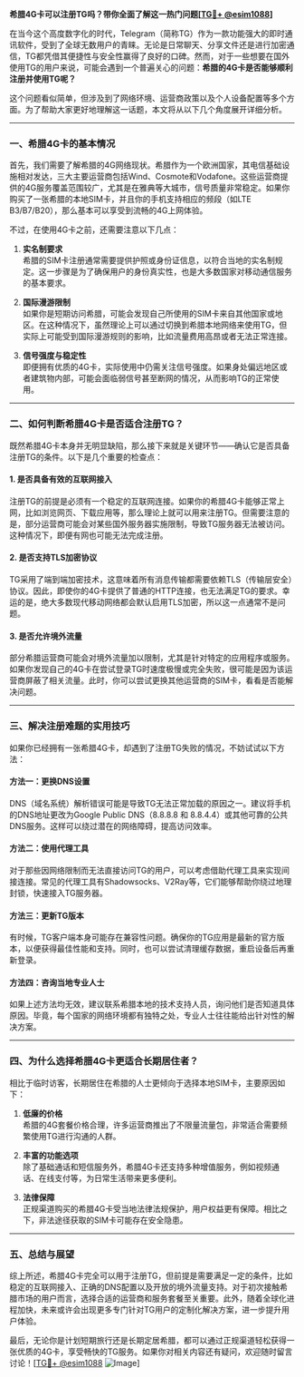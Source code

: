 **希腊4G卡可以注册TG吗？带你全面了解这一热门问题[[TG💪+ @esim1088](https://t.me/s/esim1088)]**

在当今这个高度数字化的时代，Telegram（简称TG）作为一款功能强大的即时通讯软件，受到了全球无数用户的青睐。无论是日常聊天、分享文件还是进行加密通信，TG都凭借其便捷性与安全性赢得了良好的口碑。然而，对于一些想要在国外使用TG的用户来说，可能会遇到一个普遍关心的问题：**希腊的4G卡是否能够顺利注册并使用TG呢？**

这个问题看似简单，但涉及到了网络环境、运营商政策以及个人设备配置等多个方面。为了帮助大家更好地理解这一话题，本文将从以下几个角度展开详细分析。

---

### 一、希腊4G卡的基本情况

首先，我们需要了解希腊的4G网络现状。希腊作为一个欧洲国家，其电信基础设施相对发达，三大主要运营商包括Wind、Cosmote和Vodafone。这些运营商提供的4G服务覆盖范围较广，尤其是在雅典等大城市，信号质量非常稳定。如果你购买了一张希腊的本地SIM卡，并且你的手机支持相应的频段（如LTE B3/B7/B20），那么基本可以享受到流畅的4G上网体验。

不过，在使用4G卡之前，还需要注意以下几点：

1. **实名制要求**  
   希腊的SIM卡注册通常需要提供护照或身份证信息，以符合当地的实名制规定。这一步骤是为了确保用户的身份真实性，也是大多数国家对移动通信服务的基本要求。

2. **国际漫游限制**  
   如果你是短期访问希腊，可能会发现自己所使用的SIM卡来自其他国家或地区。在这种情况下，虽然理论上可以通过切换到希腊本地网络来使用TG，但实际上可能受到国际漫游规则的影响，比如流量费用高昂或者无法正常连接。

3. **信号强度与稳定性**  
   即便拥有优质的4G卡，实际使用中仍需关注信号强度。如果身处偏远地区或者建筑物内部，可能会面临弱信号甚至断网的情况，从而影响TG的正常使用。

---

### 二、如何判断希腊4G卡是否适合注册TG？

既然希腊4G卡本身并无明显缺陷，那么接下来就是关键环节——确认它是否具备注册TG的条件。以下是几个重要的检查点：

#### 1. 是否具备有效的互联网接入
注册TG的前提是必须有一个稳定的互联网连接。如果你的希腊4G卡能够正常上网，比如浏览网页、下载应用等，那么理论上就可以用来注册TG。但需要注意的是，部分运营商可能会对某些国外服务器实施限制，导致TG服务器无法被访问。这种情况下，即便有网也可能无法完成注册。

#### 2. 是否支持TLS加密协议
TG采用了端到端加密技术，这意味着所有消息传输都需要依赖TLS（传输层安全）协议。因此，即使你的4G卡提供了普通的HTTP连接，也无法满足TG的要求。幸运的是，绝大多数现代移动网络都会默认启用TLS加密，所以这一点通常不是问题。

#### 3. 是否允许境外流量
部分希腊运营商可能会对境外流量加以限制，尤其是针对特定的应用程序或服务。如果你发现自己的4G卡在尝试登录TG时速度极慢或完全失败，很可能是因为该运营商屏蔽了相关流量。此时，你可以尝试更换其他运营商的SIM卡，看看是否能解决问题。

---

### 三、解决注册难题的实用技巧

如果你已经拥有一张希腊4G卡，却遇到了注册TG失败的情况，不妨试试以下方法：

#### 方法一：更换DNS设置
DNS（域名系统）解析错误可能是导致TG无法正常加载的原因之一。建议将手机的DNS地址更改为Google Public DNS（8.8.8.8 和 8.8.4.4）或其他可靠的公共DNS服务。这样可以绕过潜在的网络障碍，提高访问效率。

#### 方法二：使用代理工具
对于那些因网络限制而无法直接访问TG的用户，可以考虑借助代理工具来实现间接连接。常见的代理工具有Shadowsocks、V2Ray等，它们能够帮助你绕过地理封锁，快速接入TG服务器。

#### 方法三：更新TG版本
有时候，TG客户端本身可能存在兼容性问题。确保你的TG应用是最新的官方版本，以便获得最佳性能和支持。同时，也可以尝试清理缓存数据，重启设备后再重新登录。

#### 方法四：咨询当地专业人士
如果上述方法均无效，建议联系希腊本地的技术支持人员，询问他们是否知道具体原因。毕竟，每个国家的网络环境都有独特之处，专业人士往往能给出针对性的解决方案。

---

### 四、为什么选择希腊4G卡更适合长期居住者？

相比于临时访客，长期居住在希腊的人士更倾向于选择本地SIM卡，主要原因如下：

1. **低廉的价格**  
   希腊的4G套餐价格合理，许多运营商推出了不限量流量包，非常适合需要频繁使用TG进行沟通的人群。

2. **丰富的功能选项**  
   除了基础通话和短信服务外，希腊4G卡还支持多种增值服务，例如视频通话、在线支付等，为日常生活带来更多便利。

3. **法律保障**  
   正规渠道购买的希腊4G卡受当地法律法规保护，用户权益更有保障。相比之下，非法途径获取的SIM卡可能存在安全隐患。

---

### 五、总结与展望

综上所述，希腊4G卡完全可以用于注册TG，但前提是需要满足一定的条件，比如稳定的互联网接入、正确的DNS配置以及开放的境外流量支持。对于初次接触希腊市场的用户而言，选择合适的运营商和服务套餐至关重要。此外，随着全球化进程加快，未来或许会出现更多专门针对TG用户的定制化解决方案，进一步提升用户体验。

最后，无论你是计划短期旅行还是长期定居希腊，都可以通过正规渠道轻松获得一张优质的4G卡，享受畅快的TG服务。如果你对相关内容还有疑问，欢迎随时留言讨论！[[TG💪+ @esim1088](https://t.me/s/esim1088) ![Image](https://i.postimg.cc/4NQfJmqS/Snipaste-2025-05-13-00-14-12.png)]